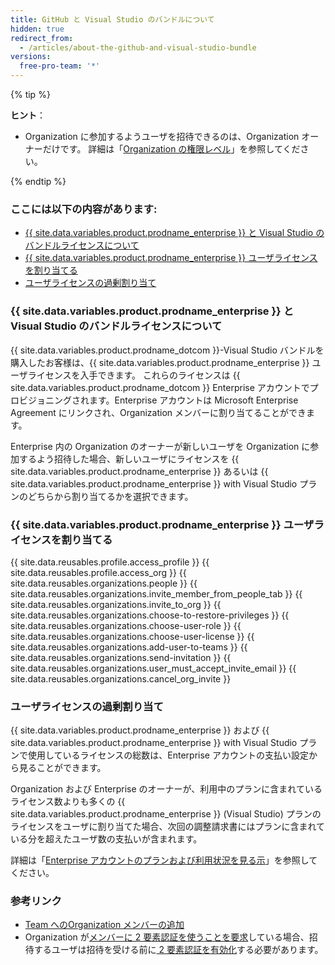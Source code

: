 ```yaml
---
title: GitHub と Visual Studio のバンドルについて
hidden: true
redirect_from:
  - /articles/about-the-github-and-visual-studio-bundle
versions:
  free-pro-team: '*'
---
```


{% tip %}

**ヒント**：
- Organization に参加するようユーザを招待できるのは、Organization オーナーだけです。 詳細は「[Organization の権限レベル](/articles/permission-levels-for-an-organization)」を参照してください。

{% endtip %}


### ここには以下の内容があります:
- [{{ site.data.variables.product.prodname_enterprise }} と Visual Studio のバンドルライセンスについて](#about-github-enterprise-and-visual-studio-bundle-licenses)
- [{{ site.data.variables.product.prodname_enterprise }} ユーザライセンスを割り当てる](#assigning-a-github-enterprise-user-license)
- [ユーザライセンスの過剰割り当て](#overallocation-of-user-licenses)


### {{ site.data.variables.product.prodname_enterprise }} と Visual Studio のバンドルライセンスについて

{{ site.data.variables.product.prodname_dotcom }}-Visual Studio バンドルを購入したお客様は、{{ site.data.variables.product.prodname_enterprise }} ユーザライセンスを入手できます。 これらのライセンスは {{ site.data.variables.product.prodname_dotcom }} Enterprise アカウントでプロビジョニングされます。Enterprise アカウントは Microsoft Enterprise Agreement にリンクされ、Organization メンバーに割り当てることができます。

Enterprise 内の Organization のオーナーが新しいユーザを Organization に参加するよう招待した場合、新しいユーザにライセンスを {{ site.data.variables.product.prodname_enterprise }} あるいは {{ site.data.variables.product.prodname_enterprise }} with Visual Studio プランのどちらから割り当てるかを選択できます。

### {{ site.data.variables.product.prodname_enterprise }} ユーザライセンスを割り当てる

{{ site.data.reusables.profile.access_profile }}
{{ site.data.reusables.profile.access_org }}
{{ site.data.reusables.organizations.people }}
{{ site.data.reusables.organizations.invite_member_from_people_tab }}
{{ site.data.reusables.organizations.invite_to_org }}
{{ site.data.reusables.organizations.choose-to-restore-privileges }}
{{ site.data.reusables.organizations.choose-user-role }}
{{ site.data.reusables.organizations.choose-user-license }}
{{ site.data.reusables.organizations.add-user-to-teams }}
{{ site.data.reusables.organizations.send-invitation }}
{{ site.data.reusables.organizations.user_must_accept_invite_email }} {{ site.data.reusables.organizations.cancel_org_invite }}

### ユーザライセンスの過剰割り当て

{{ site.data.variables.product.prodname_enterprise }} および {{ site.data.variables.product.prodname_enterprise }} with Visual Studio プランで使用しているライセンスの総数は、Enterprise アカウントの支払い設定から見ることができます。

Organization および Enterprise のオーナーが、利用中のプランに含まれているライセンス数よりも多くの {{ site.data.variables.product.prodname_enterprise }} (Visual Studio) プランのライセンスをユーザに割り当てた場合、次回の調整請求書にはプランに含まれている分を超えたユーザ数の支払いが含まれます。

詳細は「[Enterprise アカウントのプランおよび利用状況を見る示](/articles/viewing-the-subscription-and-usage-for-your-enterprise-account)」を参照してください。

### 参考リンク
- [Team へのOrganization メンバーの追加](/articles/adding-organization-members-to-a-team)
- Organization が[メンバーに 2 要素認証を使うことを要求](/articles/requiring-two-factor-authentication-in-your-organization)している場合、招待するユーザは招待を受ける前に[ 2 要素認証を有効化](/articles/securing-your-account-with-two-factor-authentication-2fa)する必要があります。
